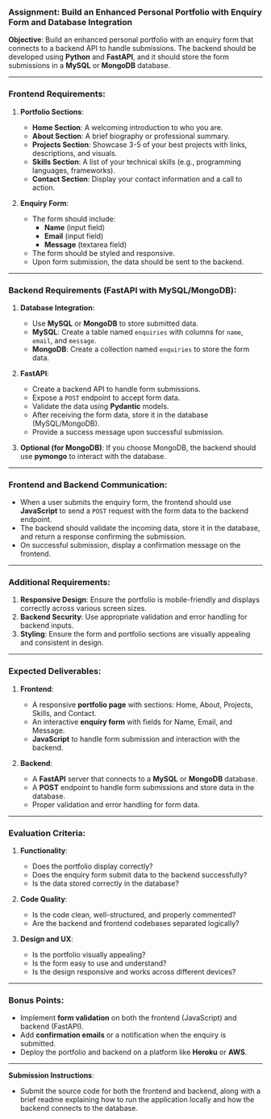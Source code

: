 ### **Assignment: Build an Enhanced Personal Portfolio with Enquiry Form and Database Integration**

**Objective**: Build an enhanced personal portfolio with an enquiry form that connects to a backend API to handle submissions. The backend should be developed using **Python** and **FastAPI**, and it should store the form submissions in a **MySQL** or **MongoDB** database.

---

### **Frontend Requirements:**

1. **Portfolio Sections**:
    - **Home Section**: A welcoming introduction to who you are.
    - **About Section**: A brief biography or professional summary.
    - **Projects Section**: Showcase 3-5 of your best projects with links, descriptions, and visuals.
    - **Skills Section**: A list of your technical skills (e.g., programming languages, frameworks).
    - **Contact Section**: Display your contact information and a call to action.
    
2. **Enquiry Form**:
    - The form should include:
        - **Name** (input field)
        - **Email** (input field)
        - **Message** (textarea field)
    - The form should be styled and responsive.
    - Upon form submission, the data should be sent to the backend.

---

### **Backend Requirements (FastAPI with MySQL/MongoDB):**

1. **Database Integration**:
    - Use **MySQL** or **MongoDB** to store submitted data.
    - **MySQL**: Create a table named `enquiries` with columns for `name`, `email`, and `message`.
    - **MongoDB**: Create a collection named `enquiries` to store the form data.

2. **FastAPI**:
    - Create a backend API to handle form submissions.
    - Expose a `POST` endpoint to accept form data.
    - Validate the data using **Pydantic** models.
    - After receiving the form data, store it in the database (MySQL/MongoDB).
    - Provide a success message upon successful submission.

3. **Optional (for MongoDB)**: If you choose MongoDB, the backend should use **pymongo** to interact with the database.

---

### **Frontend and Backend Communication**:

- When a user submits the enquiry form, the frontend should use **JavaScript** to send a `POST` request with the form data to the backend endpoint.
- The backend should validate the incoming data, store it in the database, and return a response confirming the submission.
- On successful submission, display a confirmation message on the frontend.

---

### **Additional Requirements**:

1. **Responsive Design**: Ensure the portfolio is mobile-friendly and displays correctly across various screen sizes.
2. **Backend Security**: Use appropriate validation and error handling for backend inputs.
3. **Styling**: Ensure the form and portfolio sections are visually appealing and consistent in design.

---

### **Expected Deliverables**:

1. **Frontend**:
    - A responsive **portfolio page** with sections: Home, About, Projects, Skills, and Contact.
    - An interactive **enquiry form** with fields for Name, Email, and Message.
    - **JavaScript** to handle form submission and interaction with the backend.

2. **Backend**:
    - A **FastAPI** server that connects to a **MySQL** or **MongoDB** database.
    - A **POST** endpoint to handle form submissions and store data in the database.
    - Proper validation and error handling for form data.

---

### **Evaluation Criteria**:

1. **Functionality**:
    - Does the portfolio display correctly?
    - Does the enquiry form submit data to the backend successfully?
    - Is the data stored correctly in the database?

2. **Code Quality**:
    - Is the code clean, well-structured, and properly commented?
    - Are the backend and frontend codebases separated logically?

3. **Design and UX**:
    - Is the portfolio visually appealing?
    - Is the form easy to use and understand?
    - Is the design responsive and works across different devices?

---

### **Bonus Points**:
- Implement **form validation** on both the frontend (JavaScript) and backend (FastAPI).
- Add **confirmation emails** or a notification when the enquiry is submitted.
- Deploy the portfolio and backend on a platform like **Heroku** or **AWS**.

---

**Submission Instructions**:
- Submit the source code for both the frontend and backend, along with a brief readme explaining how to run the application locally and how the backend connects to the database.

